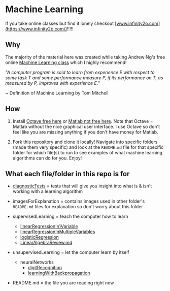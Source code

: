 # Machine Learning

If you take online classes but find it lonely checkout [www.infinity2o.com](https://www.infinity2o.com/)!!!!!

## Why
The majority of the material here was created while taking Andrew Ng's free online 
[Machine Learning class](https://www.coursera.org/learn/machine-learning) which I highly recommend!

*"A computer program is said to learn from experience E with respect to some task 
T and some performance measure P, if its performance on T, as measured by P, improves with experience E."*

~ Definition of Machine Learning by Tom Mitchell

## How 
1. Install [Octave free here](https://db.tt/J97Im052) or [Matlab not free here](http://www.mathworks.com/products/matlab/). Note that Octave = Matlab without the nice graphical user interface. I use Octave so don't feel like you are missing anything if you don't have money for Matlab.

2. Fork this repository and clone it locally! Navigate into specific folders (made them very specific) and look at the `README.md` file for that specific folder for which file(s) to run to see examples of what machine learning algorithms can do for you. Enjoy!

## What each file/folder in this repo is for
- [diagnosticTests](./diagnosticTests) = tests that will give you insight into what is & isn't working with a learning algorithm

- imagesForExplanation = contains images used in other folder's `README.md` files for explanation so don't worry about this
folder

- supervisedLearning = teach the computer how to learn
  + [linearRegressionIn1Variable](./supervisedLearning/linearRegressionIn1Variable)
  + [linearRegressionInMultipleVariables](./supervisedLearning/linearRegressionInMultipleVariables)
  + [logisticRegression](./supervisedLearning/logisticRegression)
  + [LinearAlgebraReview.md](./supervisedLearning/LinearAlgebraReview.md)

- unsupervisedLearning = let the computer learn by itself
  + neuralNetworks
    - [digitRecognition](./unsupervisedLearning/neuralNetworks/digitRecognition)
    - [learningWithBackpropagation](./unsupervisedLearning/neuralNetworks/learningWithBackpropagation)

- README.md = the file you are reading right now
